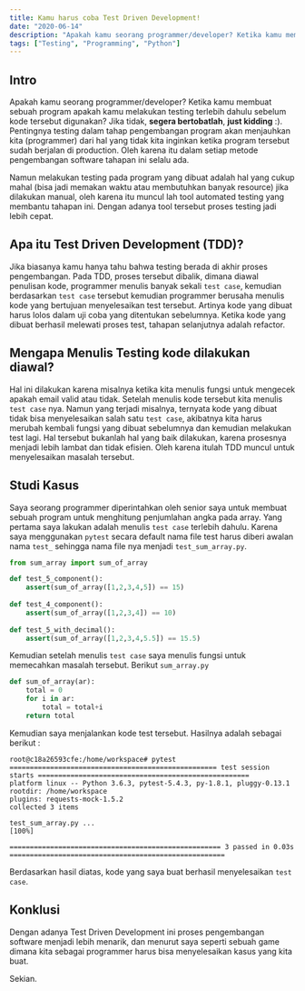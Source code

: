 ```yaml
---
title: Kamu harus coba Test Driven Development!
date: "2020-06-14"
description: "Apakah kamu seorang programmer/developer? Ketika kamu membuat sebuah program apakah kamu melakukan testing terlebih dahulu sebelum kode tersebut digunakan? Pentingnya testing dalam tahap pengembangan program akan menjauhkan kita (programmer) dari hal yang tidak kita inginkan ketika program tersebut sudah berjalan di production."
tags: ["Testing", "Programming", "Python"]
---
```


## Intro
Apakah kamu seorang programmer/developer? Ketika kamu membuat sebuah program apakah kamu melakukan testing terlebih dahulu sebelum kode tersebut digunakan? Jika tidak, **segera bertobatlah**, __just kidding__ :). Pentingnya testing dalam tahap pengembangan program akan menjauhkan kita (programmer) dari hal yang tidak kita inginkan ketika program tersebut sudah berjalan di production. Oleh karena itu dalam setiap metode pengembangan software tahapan ini selalu ada.

Namun melakukan testing pada program yang dibuat adalah hal yang cukup mahal (bisa jadi memakan waktu atau membutuhkan banyak resource) jika dilakukan manual, oleh karena itu muncul lah tool automated testing yang membantu tahapan ini. Dengan adanya tool tersebut proses testing jadi lebih cepat.

## Apa itu Test Driven Development (TDD)?
Jika biasanya kamu hanya tahu bahwa testing berada di akhir proses pengembangan. Pada TDD, proses tersebut dibalik, dimana diawal penulisan kode, programmer menulis banyak sekali `test case`, kemudian berdasarkan `test case` tersebut kemudian programmer berusaha menulis kode yang bertujuan menyelesaikan test tersebut. Artinya kode yang dibuat harus lolos dalam uji coba yang ditentukan sebelumnya. Ketika kode yang dibuat berhasil melewati proses test, tahapan selanjutnya adalah refactor.

## Mengapa Menulis Testing kode dilakukan diawal?
Hal ini dilakukan karena misalnya ketika kita menulis fungsi untuk mengecek apakah email valid atau tidak. Setelah menulis kode tersebut kita menulis `test case` nya. Namun yang terjadi misalnya, ternyata kode yang dibuat tidak bisa menyelesaikan salah satu `test case`, akibatnya kita harus merubah kembali fungsi yang dibuat sebelumnya dan kemudian melakukan test lagi. Hal tersebut bukanlah hal yang baik dilakukan, karena prosesnya menjadi lebih lambat dan tidak efisien. Oleh karena itulah TDD muncul untuk menyelesaikan masalah tersebut.

## Studi Kasus
Saya seorang programmer diperintahkan oleh senior saya untuk membuat sebuah program untuk menghitung penjumlahan angka pada array. Yang pertama saya lakukan adalah menulis `test case` terlebih dahulu. Karena saya menggunakan `pytest` secara default nama file test harus diberi awalan nama `test_` sehingga nama file nya menjadi `test_sum_array.py`.
```python
from sum_array import sum_of_array

def test_5_component():
    assert(sum_of_array([1,2,3,4,5]) == 15)
    
def test_4_component():
    assert(sum_of_array([1,2,3,4]) == 10)
    
def test_5_with_decimal():
    assert(sum_of_array([1,2,3,4,5.5]) == 15.5)
```
Kemudian setelah menulis `test case` saya menulis fungsi untuk memecahkan masalah tersebut. Berikut `sum_array.py`
```python
def sum_of_array(ar):
    total = 0
    for i in ar:
        total = total+i
    return total
```
Kemudian saya menjalankan kode test tersebut. Hasilnya adalah sebagai berikut :
```console
root@c18a26593cfe:/home/workspace# pytest
=================================================== test session starts ====================================================
platform linux -- Python 3.6.3, pytest-5.4.3, py-1.8.1, pluggy-0.13.1
rootdir: /home/workspace
plugins: requests-mock-1.5.2
collected 3 items                                                                                                          

test_sum_array.py ...                                                                                                [100%]

==================================================== 3 passed in 0.03s =====================================================
```
Berdasarkan hasil diatas, kode yang saya buat berhasil menyelesaikan `test case`.

## Konklusi
Dengan adanya Test Driven Development ini proses pengembangan software menjadi lebih menarik, dan menurut saya seperti sebuah game dimana kita sebagai programmer harus bisa menyelesaikan kasus yang kita buat.

Sekian.